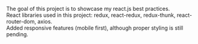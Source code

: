 The goal of this project is to showcase my react.js best practices.  
React libraries used in this project: redux, react-redux, redux-thunk, react-router-dom, axios.  
Added responsive features (mobile first), although proper styling is still pending.  
